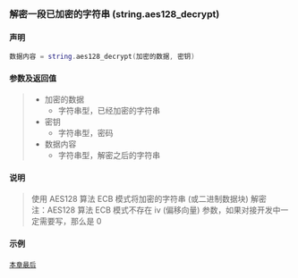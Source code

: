 ### 解密一段已加密的字符串 (**string\.aes128\_decrypt**)


#### 声明
```lua
数据内容 = string.aes128_decrypt(加密的数据, 密钥)
```


#### 参数及返回值
> - 加密的数据
>   - 字符串型，已经加密的字符串
> - 密钥
>   - 字符串型，密码
> - 数据内容
>   - 字符串型，解密之后的字符串


#### 说明
> 使用 AES128 算法 ECB 模式将加密的字符串 (或二进制数据块) 解密  
> 注：AES128 算法 ECB 模式不存在 iv (偏移向量)  参数，如果对接开发中一定需要写，那么是 0  

#### 示例  
[`本章最后`](/Handbook/ext-string/samples.md)  

